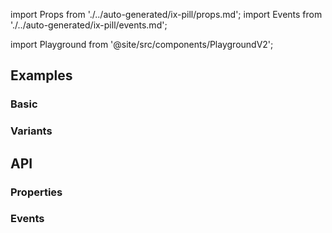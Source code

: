 import Props from './../auto-generated/ix-pill/props.md';
import Events from './../auto-generated/ix-pill/events.md';

import Playground from '@site/src/components/PlaygroundV2';

## Examples

### Basic

<Playground
  name="pill" 
  examplesByName>
</Playground>

### Variants

<Playground
  name="pill-variants" 
  height="24rem" 
  examplesByName>
</Playground>

## API

### Properties

<Props />

### Events

<Events />
